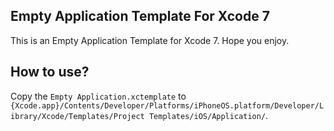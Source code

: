 ## Empty Application Template For Xcode 7
This is an Empty Application Template for Xcode 7. Hope you enjoy.
## How to use?
Copy the `Empty Application.xctemplate` to 
`{Xcode.app}/Contents/Developer/Platforms/iPhoneOS.platform/Developer/Library/Xcode/Templates/Project Templates/iOS/Application/`.
